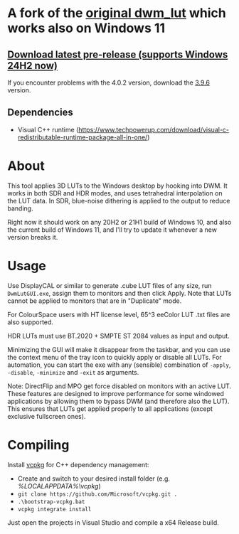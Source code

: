 # A fork of the [original dwm_lut](https://github.com/ledoge/dwm_lut) which works also on **Windows 11**
## [Download latest pre-release (supports Windows 24H2 now)](https://github.com/lauralex/dwm_lut/releases/download/v4.0.2/Release24h2.zip)
If you encounter problems with the 4.0.2 version, download the [3.9.6](https://github.com/lauralex/dwm_lut/releases/download/v3.9.6/Release.zip) version.

## Dependencies
- Visual C++ runtime (https://www.techpowerup.com/download/visual-c-redistributable-runtime-package-all-in-one/)

# About
This tool applies 3D LUTs to the Windows desktop by hooking into DWM. It works in both SDR and HDR modes, and uses tetrahedral interpolation on the LUT data. In SDR, blue-noise dithering is applied to the output to reduce banding.

Right now it should work on any 20H2 or 21H1 build of Windows 10, and also the current build of Windows 11, and I'll try to update it whenever a new version breaks it.

# Usage
Use DisplayCAL or similar to generate .cube LUT files of any size, run `DwmLutGUI.exe`, assign them to monitors and then click Apply. Note that LUTs cannot be applied to monitors that are in "Duplicate" mode.


For ColourSpace users with HT license level, 65^3 eeColor LUT .txt files are also supported.

HDR LUTs must use BT.2020 + SMPTE ST 2084 values as input and output.

Minimizing the GUI will make it disappear from the taskbar, and you can use the context menu of the tray icon to quickly apply or disable all LUTs. For automation, you can start the exe with any (sensible) combination of `-apply`,  `-disable`, `-minimize` and `-exit` as arguments.

Note: DirectFlip and MPO get force disabled on monitors with an active LUT. These features are designed to improve performance for some windowed applications by allowing them to bypass DWM (and therefore also the LUT). This ensures that LUTs get applied properly to all applications (except exclusive fullscreen ones).

# Compiling
Install [vcpkg](https://vcpkg.io/en/getting-started.html) for C++ dependency management:

- Create and switch to your desired install folder (e.g. _%LOCALAPPDATA%\vcpkg_)
- `git clone https://github.com/Microsoft/vcpkg.git .`
- `.\bootstrap-vcpkg.bat`
- `vcpkg integrate install`

Just open the projects in Visual Studio and compile a x64 Release build.
